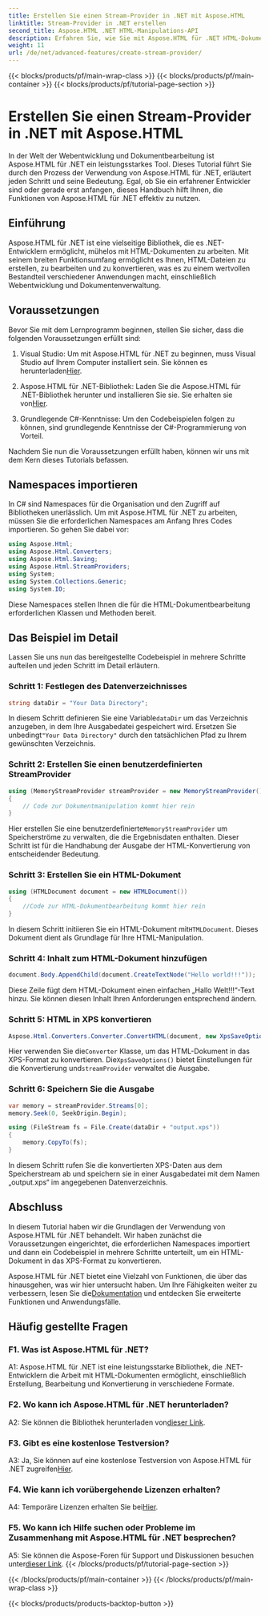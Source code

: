 ```yaml
---
title: Erstellen Sie einen Stream-Provider in .NET mit Aspose.HTML
linktitle: Stream-Provider in .NET erstellen
second_title: Aspose.HTML .NET HTML-Manipulations-API
description: Erfahren Sie, wie Sie mit Aspose.HTML für .NET HTML-Dokumente effizient bearbeiten. Schritt-für-Schritt-Anleitung für Entwickler.
weight: 11
url: /de/net/advanced-features/create-stream-provider/
---
```


{{< blocks/products/pf/main-wrap-class >}}
{{< blocks/products/pf/main-container >}}
{{< blocks/products/pf/tutorial-page-section >}}

# Erstellen Sie einen Stream-Provider in .NET mit Aspose.HTML

In der Welt der Webentwicklung und Dokumentbearbeitung ist Aspose.HTML für .NET ein leistungsstarkes Tool. Dieses Tutorial führt Sie durch den Prozess der Verwendung von Aspose.HTML für .NET, erläutert jeden Schritt und seine Bedeutung. Egal, ob Sie ein erfahrener Entwickler sind oder gerade erst anfangen, dieses Handbuch hilft Ihnen, die Funktionen von Aspose.HTML für .NET effektiv zu nutzen.

## Einführung

Aspose.HTML für .NET ist eine vielseitige Bibliothek, die es .NET-Entwicklern ermöglicht, mühelos mit HTML-Dokumenten zu arbeiten. Mit seinem breiten Funktionsumfang ermöglicht es Ihnen, HTML-Dateien zu erstellen, zu bearbeiten und zu konvertieren, was es zu einem wertvollen Bestandteil verschiedener Anwendungen macht, einschließlich Webentwicklung und Dokumentenverwaltung.

## Voraussetzungen

Bevor Sie mit dem Lernprogramm beginnen, stellen Sie sicher, dass die folgenden Voraussetzungen erfüllt sind:

1.  Visual Studio: Um mit Aspose.HTML für .NET zu beginnen, muss Visual Studio auf Ihrem Computer installiert sein. Sie können es herunterladen[Hier](https://visualstudio.microsoft.com/).

2.  Aspose.HTML für .NET-Bibliothek: Laden Sie die Aspose.HTML für .NET-Bibliothek herunter und installieren Sie sie. Sie erhalten sie von[Hier](https://releases.aspose.com/html/net/).

3. Grundlegende C#-Kenntnisse: Um den Codebeispielen folgen zu können, sind grundlegende Kenntnisse der C#-Programmierung von Vorteil.

Nachdem Sie nun die Voraussetzungen erfüllt haben, können wir uns mit dem Kern dieses Tutorials befassen.

## Namespaces importieren

In C# sind Namespaces für die Organisation und den Zugriff auf Bibliotheken unerlässlich. Um mit Aspose.HTML für .NET zu arbeiten, müssen Sie die erforderlichen Namespaces am Anfang Ihres Codes importieren. So gehen Sie dabei vor:

```csharp
using Aspose.Html;
using Aspose.Html.Converters;
using Aspose.Html.Saving;
using Aspose.Html.StreamProviders;
using System;
using System.Collections.Generic;
using System.IO;
```

Diese Namespaces stellen Ihnen die für die HTML-Dokumentbearbeitung erforderlichen Klassen und Methoden bereit.

## Das Beispiel im Detail

Lassen Sie uns nun das bereitgestellte Codebeispiel in mehrere Schritte aufteilen und jeden Schritt im Detail erläutern.

### Schritt 1: Festlegen des Datenverzeichnisses

```csharp
string dataDir = "Your Data Directory";
```

 In diesem Schritt definieren Sie eine Variable`dataDir` um das Verzeichnis anzugeben, in dem Ihre Ausgabedatei gespeichert wird. Ersetzen Sie unbedingt`"Your Data Directory"` durch den tatsächlichen Pfad zu Ihrem gewünschten Verzeichnis.

### Schritt 2: Erstellen Sie einen benutzerdefinierten StreamProvider

```csharp
using (MemoryStreamProvider streamProvider = new MemoryStreamProvider())
{
    // Code zur Dokumentmanipulation kommt hier rein
}
```

 Hier erstellen Sie eine benutzerdefinierte`MemoryStreamProvider` um Speicherströme zu verwalten, die die Ergebnisdaten enthalten. Dieser Schritt ist für die Handhabung der Ausgabe der HTML-Konvertierung von entscheidender Bedeutung.

### Schritt 3: Erstellen Sie ein HTML-Dokument

```csharp
using (HTMLDocument document = new HTMLDocument())
{
    //Code zur HTML-Dokumentbearbeitung kommt hier rein
}
```

 In diesem Schritt initiieren Sie ein HTML-Dokument mit`HTMLDocument`. Dieses Dokument dient als Grundlage für Ihre HTML-Manipulation.

### Schritt 4: Inhalt zum HTML-Dokument hinzufügen

```csharp
document.Body.AppendChild(document.CreateTextNode("Hello world!!!"));
```

Diese Zeile fügt dem HTML-Dokument einen einfachen „Hallo Welt!!!“-Text hinzu. Sie können diesen Inhalt Ihren Anforderungen entsprechend ändern.

### Schritt 5: HTML in XPS konvertieren

```csharp
Aspose.Html.Converters.Converter.ConvertHTML(document, new XpsSaveOptions(), streamProvider);
```

 Hier verwenden Sie die`Converter` Klasse, um das HTML-Dokument in das XPS-Format zu konvertieren. Die`XpsSaveOptions()` bietet Einstellungen für die Konvertierung und`streamProvider` verwaltet die Ausgabe.

### Schritt 6: Speichern Sie die Ausgabe

```csharp
var memory = streamProvider.Streams[0];
memory.Seek(0, SeekOrigin.Begin);

using (FileStream fs = File.Create(dataDir + "output.xps"))
{
    memory.CopyTo(fs);
}
```

In diesem Schritt rufen Sie die konvertierten XPS-Daten aus dem Speicherstream ab und speichern sie in einer Ausgabedatei mit dem Namen „output.xps“ im angegebenen Datenverzeichnis.

## Abschluss

In diesem Tutorial haben wir die Grundlagen der Verwendung von Aspose.HTML für .NET behandelt. Wir haben zunächst die Voraussetzungen eingerichtet, die erforderlichen Namespaces importiert und dann ein Codebeispiel in mehrere Schritte unterteilt, um ein HTML-Dokument in das XPS-Format zu konvertieren.

 Aspose.HTML für .NET bietet eine Vielzahl von Funktionen, die über das hinausgehen, was wir hier untersucht haben. Um Ihre Fähigkeiten weiter zu verbessern, lesen Sie die[Dokumentation](https://reference.aspose.com/html/net/) und entdecken Sie erweiterte Funktionen und Anwendungsfälle.

## Häufig gestellte Fragen

### F1. Was ist Aspose.HTML für .NET?

A1: Aspose.HTML für .NET ist eine leistungsstarke Bibliothek, die .NET-Entwicklern die Arbeit mit HTML-Dokumenten ermöglicht, einschließlich Erstellung, Bearbeitung und Konvertierung in verschiedene Formate.

### F2. Wo kann ich Aspose.HTML für .NET herunterladen?

 A2: Sie können die Bibliothek herunterladen von[dieser Link](https://releases.aspose.com/html/net/).

### F3. Gibt es eine kostenlose Testversion?

 A3: Ja, Sie können auf eine kostenlose Testversion von Aspose.HTML für .NET zugreifen[Hier](https://releases.aspose.com/).

### F4. Wie kann ich vorübergehende Lizenzen erhalten?

 A4: Temporäre Lizenzen erhalten Sie bei[Hier](https://purchase.aspose.com/temporary-license/).

### F5. Wo kann ich Hilfe suchen oder Probleme im Zusammenhang mit Aspose.HTML für .NET besprechen?

 A5: Sie können die Aspose-Foren für Support und Diskussionen besuchen unter[dieser Link](https://forum.aspose.com/).
{{< /blocks/products/pf/tutorial-page-section >}}

{{< /blocks/products/pf/main-container >}}
{{< /blocks/products/pf/main-wrap-class >}}

{{< blocks/products/products-backtop-button >}}

